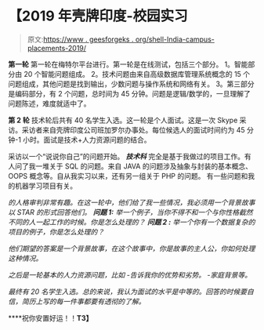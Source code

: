 # 【2019 年壳牌印度-校园实习

> 原文:[https://www . geesforgeks . org/shell-India-campus-placements-2019/](https://www.geeksforgeeks.org/shell-india-campus-placements-2019/)

**第一轮**
第一轮在梅特尔平台进行。第一轮是在线测试，包括三个部分。
1。智能部分由 20 个智能问题组成。
2。技术问题由来自高级数据库管理系统概念的 15 个问题组成，其他问题是找到输出，少数问题与操作系统和网络有关。
3。第三部分是编码部分，有 2 个问题，总时间为 45 分钟。问题是逻辑/数学的，一旦理解了问题陈述，难度就适中了。

**第 2 轮**
技术轮后共有 40 名学生入选。这一轮是个人面试。这是一次 Skype 采访。采访者来自壳牌印度公司班加罗尔办事处。每位候选人的面试时间约为 45 分钟-1 小时。面试是技术+人力资源问题的结合。

采访以一个“说说你自己”的问题开始。
***技术科*** 完全是基于我做过的项目工作。有人问了我一堆关于 SQL 的问题。来自 JAVA 的问题涉及抽象与封装的基本概念、OOPS 概念等。自从我实习以来，还有另一组关于 PHP 的问题。
有一些问题和我的机器学习项目有关。

*的人格审判非常有趣。在这一轮中，他们给了我一些情况，我必须用一个背景故事以 STAR 的形式回答他们。
**问题 1:** 举一个例子，当你不得不和一个与你性格截然不同的人一起工作的时候。你是怎么处理的？
**问题 2 :** 举一个你有一个数据复杂的项目的例子，你是怎么处理的？*

*他们期望的答案是一个背景故事，在这个故事中，你是故事的主人公，你如何处理这种情况。*

*之后是一轮基本的人力资源问题，比如
-告诉我你的优势和劣势。
-家庭背景等。*

*最终有 20 名学生入选。总的来说，我认为面试的水平是中等的。回答的时候要自信，简历上写的每一件事都要有透彻的了解。*

****祝你安置好运！！**T3】**
